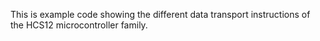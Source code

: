 This is example code showing the different data transport instructions of the HCS12 microcontroller family.